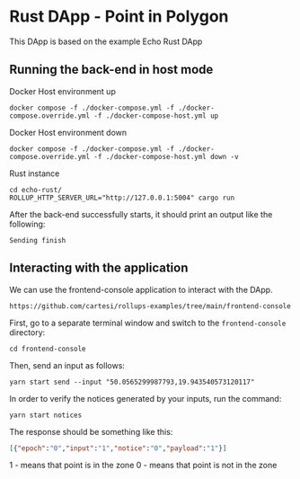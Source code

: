 # Rust DApp - Point in Polygon

This DApp is based on the example Echo Rust DApp

## Running the back-end in host mode

Docker Host environment up
```shell
docker compose -f ./docker-compose.yml -f ./docker-compose.override.yml -f ./docker-compose-host.yml up
```

Docker Host environment down
```shell
docker compose -f ./docker-compose.yml -f ./docker-compose.override.yml -f ./docker-compose-host.yml down -v
```

Rust instance
```shell
cd echo-rust/
ROLLUP_HTTP_SERVER_URL="http://127.0.0.1:5004" cargo run
```

After the back-end successfully starts, it should print an output like the following:
```log
Sending finish
```

## Interacting with the application

We can use the frontend-console application to interact with the DApp.
```log
https://github.com/cartesi/rollups-examples/tree/main/frontend-console
```

First, go to a separate terminal window and switch to the `frontend-console` directory:
```shell
cd frontend-console
```

Then, send an input as follows:
```shell
yarn start send --input "50.0565299987793,19.943540573120117"
```

In order to verify the notices generated by your inputs, run the command:
```shell
yarn start notices
```

The response should be something like this:
```json
[{"epoch":"0","input":"1","notice":"0","payload":"1"}]
```

1 - means that point is in the zone
0 - means that point is not in the zone
